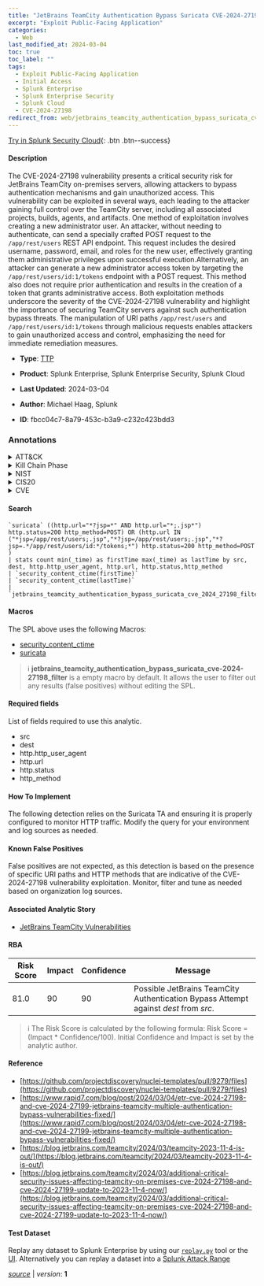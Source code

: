 ```yaml
---
title: "JetBrains TeamCity Authentication Bypass Suricata CVE-2024-27198"
excerpt: "Exploit Public-Facing Application"
categories:
  - Web
last_modified_at: 2024-03-04
toc: true
toc_label: ""
tags:
  - Exploit Public-Facing Application
  - Initial Access
  - Splunk Enterprise
  - Splunk Enterprise Security
  - Splunk Cloud
  - CVE-2024-27198
redirect_from: web/jetbrains_teamcity_authentication_bypass_suricata_cve-2024-27198/
---
```




[Try in Splunk Security Cloud](https://www.splunk.com/en_us/cyber-security.html){: .btn .btn--success}

#### Description

The CVE-2024-27198 vulnerability presents a critical security risk for JetBrains TeamCity on-premises servers, allowing attackers to bypass authentication mechanisms and gain unauthorized access. This vulnerability can be exploited in several ways, each leading to the attacker gaining full control over the TeamCity server, including all associated projects, builds, agents, and artifacts. One method of exploitation involves creating a new administrator user. An attacker, without needing to authenticate, can send a specially crafted POST request to the `/app/rest/users` REST API endpoint. This request includes the desired username, password, email, and roles for the new user, effectively granting them administrative privileges upon successful execution.Alternatively, an attacker can generate a new administrator access token by targeting the `/app/rest/users/id:1/tokens` endpoint with a POST request. This method also does not require prior authentication and results in the creation of a token that grants administrative access. Both exploitation methods underscore the severity of the CVE-2024-27198 vulnerability and highlight the importance of securing TeamCity servers against such authentication bypass threats. The manipulation of URI paths `/app/rest/users` and `/app/rest/users/id:1/tokens` through malicious requests enables attackers to gain unauthorized access and control, emphasizing the need for immediate remediation measures.

- **Type**: [TTP](https://github.com/splunk/security_content/wiki/Detection-Analytic-Types)
- **Product**: Splunk Enterprise, Splunk Enterprise Security, Splunk Cloud

- **Last Updated**: 2024-03-04
- **Author**: Michael Haag, Splunk
- **ID**: fbcc04c7-8a79-453c-b3a9-c232c423bdd3

### Annotations
<details>
  <summary>ATT&CK</summary>

<div markdown="1">

#### [ATT&CK](https://attack.mitre.org/)

| ID          | Technique   | Tactic         |
| ----------- | ----------- |--------------- |
| [T1190](https://attack.mitre.org/techniques/T1190/) | Exploit Public-Facing Application | Initial Access |

</div>
</details>


<details>
  <summary>Kill Chain Phase</summary>

<div markdown="1">

* Delivery


</div>
</details>


<details>
  <summary>NIST</summary>

<div markdown="1">

* DE.CM



</div>
</details>

<details>
  <summary>CIS20</summary>

<div markdown="1">

* CIS 13



</div>
</details>

<details>
  <summary>CVE</summary>

<div markdown="1">

| ID          | Summary | [CVSS](https://nvd.nist.gov/vuln-metrics/cvss) |
| ----------- | ----------- | -------------- |
| [CVE-2024-27198](https://nvd.nist.gov/vuln/detail/CVE-2024-27198) | In JetBrains TeamCity before 2023.11.4 authentication bypass allowing to perform admin actions was possible | None |



</div>
</details>


#### Search

```
`suricata` ((http.url="*?jsp=*" AND http.url="*;.jsp*") http.status=200 http_method=POST) OR (http.url IN ("*jsp=/app/rest/users;.jsp","*?jsp=/app/rest/users;.jsp","*?jsp=.*/app/rest/users/id:*/tokens;*") http.status=200 http_method=POST ) 
| stats count min(_time) as firstTime max(_time) as lastTime by src, dest, http.http_user_agent, http.url, http.status,http_method 
| `security_content_ctime(firstTime)` 
| `security_content_ctime(lastTime)`
| `jetbrains_teamcity_authentication_bypass_suricata_cve_2024_27198_filter`
```

#### Macros
The SPL above uses the following Macros:
* [security_content_ctime](https://github.com/splunk/security_content/blob/develop/macros/security_content_ctime.yml)
* [suricata](https://github.com/splunk/security_content/blob/develop/macros/suricata.yml)

> :information_source:
> **jetbrains_teamcity_authentication_bypass_suricata_cve-2024-27198_filter** is a empty macro by default. It allows the user to filter out any results (false positives) without editing the SPL.



#### Required fields
List of fields required to use this analytic.
* src
* dest
* http.http_user_agent
* http.url
* http.status
* http_method



#### How To Implement
The following detection relies on the Suricata TA and ensuring it is properly configured to monitor HTTP traffic. Modify the query for your environment and log sources as needed.
#### Known False Positives
False positives are not expected, as this detection is based on the presence of specific URI paths and HTTP methods that are indicative of the CVE-2024-27198 vulnerability exploitation. Monitor, filter and tune as needed based on organization log sources.

#### Associated Analytic Story
* [JetBrains TeamCity Vulnerabilities](/stories/jetbrains_teamcity_vulnerabilities)




#### RBA

| Risk Score  | Impact      | Confidence   | Message      |
| ----------- | ----------- |--------------|--------------|
| 81.0 | 90 | 90 | Possible JetBrains TeamCity Authentication Bypass Attempt against $dest$ from $src$. |


> :information_source:
> The Risk Score is calculated by the following formula: Risk Score = (Impact * Confidence/100). Initial Confidence and Impact is set by the analytic author.


#### Reference

* [https://github.com/projectdiscovery/nuclei-templates/pull/9279/files](https://github.com/projectdiscovery/nuclei-templates/pull/9279/files)
* [https://www.rapid7.com/blog/post/2024/03/04/etr-cve-2024-27198-and-cve-2024-27199-jetbrains-teamcity-multiple-authentication-bypass-vulnerabilities-fixed/](https://www.rapid7.com/blog/post/2024/03/04/etr-cve-2024-27198-and-cve-2024-27199-jetbrains-teamcity-multiple-authentication-bypass-vulnerabilities-fixed/)
* [https://blog.jetbrains.com/teamcity/2024/03/teamcity-2023-11-4-is-out/](https://blog.jetbrains.com/teamcity/2024/03/teamcity-2023-11-4-is-out/)
* [https://blog.jetbrains.com/teamcity/2024/03/additional-critical-security-issues-affecting-teamcity-on-premises-cve-2024-27198-and-cve-2024-27199-update-to-2023-11-4-now/](https://blog.jetbrains.com/teamcity/2024/03/additional-critical-security-issues-affecting-teamcity-on-premises-cve-2024-27198-and-cve-2024-27199-update-to-2023-11-4-now/)



#### Test Dataset
Replay any dataset to Splunk Enterprise by using our [`replay.py`](https://github.com/splunk/attack_data#using-replaypy) tool or the [UI](https://github.com/splunk/attack_data#using-ui).
Alternatively you can replay a dataset into a [Splunk Attack Range](https://github.com/splunk/attack_range#replay-dumps-into-attack-range-splunk-server)




[*source*](https://github.com/splunk/security_content/tree/develop/detections/web/jetbrains_teamcity_authentication_bypass_suricata_cve-2024-27198.yml) \| *version*: **1**